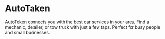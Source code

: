 # AutoTaken
AutoTeken connects you with the best car services in your area. Find a mechanic, detailer, or tow truck with just a few taps. Perfect for busy people and small businesses.
